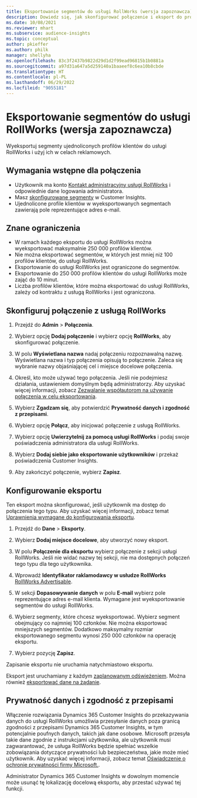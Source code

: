 ```yaml
---
title: Eksportowanie segmentów do usługi RollWorks (wersja zapoznawcza)
description: Dowiedz się, jak skonfigurować połączenie i eksport do programu RollWorks.
ms.date: 10/08/2021
ms.reviewer: mhart
ms.subservice: audience-insights
ms.topic: conceptual
author: pkieffer
ms.author: philk
manager: shellyha
ms.openlocfilehash: 83c3f2437b9822d29d1d2f99ead96815b1b0881a
ms.sourcegitcommit: a97d31a647a5d259140a1baaeef8c6ea10b8cbde
ms.translationtype: HT
ms.contentlocale: pl-PL
ms.lasthandoff: 06/29/2022
ms.locfileid: "9055181"
---
```

# <a name="export-segments-to-rollworks-preview"></a>Eksportowanie segmentów do usługi RollWorks (wersja zapoznawcza)

Wyeksportuj segmenty ujednoliconych profilów klientów do usługi RollWorks i użyj ich w celach reklamowych. 

## <a name="prerequisites-for-a-connection"></a>Wymagania wstępne dla połączenia

-   Użytkownik ma konto [Kontakt administracyjny usługi RollWorks](https://www.rollworks.com/) i odpowiednie dane logowania administratora.
-   Masz [skonfigurowane segmenty](segments.md) w Customer Insights.
-   Ujednolicone profile klientów w wyeksportowanych segmentach zawierają pole reprezentujące adres e-mail.

## <a name="known-limitations"></a>Znane ograniczenia

- W ramach każdego eksportu do usługi RollWorks można wyeksportować maksymalnie 250 000 profilów klientów.
- Nie można eksportować segmentów, w których jest mniej niż 100 profilów klientów, do usługi RollWorks. 
- Eksportowanie do usługi RollWorks jest ograniczone do segmentów.
- Eksportowanie do 250 000 profilów klientów do usługi RollWorks może zająć do 10 minut. 
- Liczba profilów klientów, które można eksportować do usługi RollWorks, zależy od kontraktu z usługą RollWorks i jest ograniczona.

## <a name="set-up-connection-to-rollworks"></a>Skonfiguruj połączenie z usługą RollWorks

1. Przejdź do **Admin** > **Połączenia**.

1. Wybierz opcję **Dodaj połączenie** i wybierz opcję **RollWorks**, aby skonfigurować połączenie.

1. W polu **Wyświetlana nazwa** nadaj połączeniu rozpoznawalną nazwę. Wyświetlana nazwa i typ połączenia opisują to połączenie. Zaleca się wybranie nazwy objaśniającej cel i miejsce docelowe połączenia.

1. Określ, kto może używać tego połączenia. Jeśli nie podejmiesz działania, ustawieniem domyślnym będą administratorzy. Aby uzyskać więcej informacji, zobacz [Zezwalanie współautorom na używanie połączenia w celu eksportowania](connections.md#allow-contributors-to-use-a-connection-for-exports).

1. Wybierz **Zgadzam się**, aby potwierdzić **Prywatność danych i zgodność z przepisami**.

1. Wybierz opcję **Połącz**, aby inicjować połączenie z usługą RollWorks.

1. Wybierz opcję **Uwierzytelnij za pomocą usługi RollWorks** i podaj swoje poświadczenia administratora dla usługi RollWorks.

1. Wybierz **Dodaj siebie jako eksportowanie użytkowników** i przekaż poświadczenia Customer Insights.

1. Aby zakończyć połączenie, wybierz **Zapisz**.

## <a name="configure-an-export"></a>Konfigurowanie eksportu

Ten eksport można skonfigurować, jeśli użytkownik ma dostęp do połączenia tego typu. Aby uzyskać więcej informacji, zobacz temat [Uprawnienia wymagane do konfigurowania eksportu](export-destinations.md#set-up-a-new-export).

1. Przejdź do **Dane** > **Eksporty**.

1. Wybierz **Dodaj miejsce docelowe**, aby utworzyć nowy eksport.

1. W polu **Połączenie dla eksportu** wybierz połączenie z sekcji usługi RollWorks. Jeśli nie widać nazwy tej sekcji, nie ma dostępnych połączeń tego typu dla tego użytkownika.

1. Wprowadź **Identyfikator raklamodawcy w usłudze RollWorks** [RollWorks Advertisable](https://help.adroll.com/hc/articles/212011838-Advertiser-Profiles).

1. W sekcji **Dopasowywanie danych** w polu **E-mail** wybierz pole reprezentujące adres e-mail klienta. Wymagane jest wyeksportowanie segmentów do usługi RollWorks.

1. Wybierz segmenty, które chcesz wyeksportować. Wybierz segment obejmujący co najmniej 100 członków. Nie można eksportować mniejszych segmentów. Dodatkowo maksymalny rozmiar eksportowanego segmentu wynosi 250 000 członków na operację eksportu. 

1. Wybierz pozycję **Zapisz**.

Zapisanie eksportu nie uruchamia natychmiastowo eksportu.

Eksport jest uruchamiany z każdym [zaplanowanym odświeżeniem](system.md#schedule-tab). Można również [eksportować dane na żądanie](export-destinations.md#run-exports-on-demand). 


## <a name="data-privacy-and-compliance"></a>Prywatność danych i zgodność z przepisami

Włączenie rozwiązania Dynamics 365 Customer Insights do przekazywania danych do usługi RollWorks umożliwia przesyłanie danych poza granicą zgodności z przepisami Dynamics 365 Customer Insights, w tym potencjalnie poufnych danych, takich jak dane osobowe. Microsoft przesyła takie dane zgodnie z instrukcjami użytkownika, ale użytkownik musi zagwarantować, że usługa RollWorks będzie spełniać wszelkie zobowiązania dotyczące prywatności lub bezpieczeństwa, jakie może mieć użytkownik. Aby uzyskać więcej informacji, zobacz temat [Oświadczenie o ochronie prywatności firmy Microsoft.](https://go.microsoft.com/fwlink/?linkid=396732).

Administrator Dynamics 365 Customer Insights w dowolnym momencie może usunąć tę lokalizację docelową eksportu, aby przestać używać tej funkcji.
